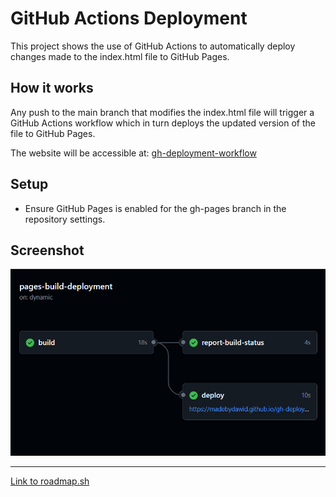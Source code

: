 # GitHub Actions Deployment


This project shows the use of GitHub Actions to automatically deploy changes made to the index.html file to GitHub Pages.

## How it works
Any push to the main branch that modifies the index.html file will trigger a GitHub Actions workflow which in turn deploys the updated version of the file to GitHub Pages.

The website will be accessible at: [gh-deployment-workflow](https://madebydawid.github.io/gh-deployment-workflow/)

## Setup
- Ensure GitHub Pages is enabled for the gh-pages branch in the repository settings.


## Screenshot
![Model](https://github.com/madebydawid/gh-deployment-workflow/blob/main/images/github-actions-deployment.jpg?raw=true)


---
[Link to roadmap.sh](https://roadmap.sh/projects/github-actions-deployment-workflow)
